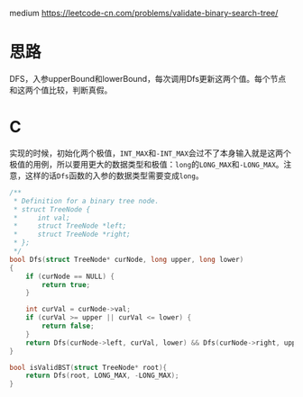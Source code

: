 medium
https://leetcode-cn.com/problems/validate-binary-search-tree/

# 思路
DFS，入参upperBound和lowerBound，每次调用Dfs更新这两个值。每个节点和这两个值比较，判断真假。

# C
实现的时候，初始化两个极值，`INT_MAX`和`-INT_MAX`会过不了本身输入就是这两个极值的用例，所以要用更大的数据类型和极值：`long`的`LONG_MAX`和`-LONG_MAX`。注意，这样的话`Dfs`函数的入参的数据类型需要变成`long`。
```c
/**
 * Definition for a binary tree node.
 * struct TreeNode {
 *     int val;
 *     struct TreeNode *left;
 *     struct TreeNode *right;
 * };
 */
bool Dfs(struct TreeNode* curNode, long upper, long lower) 
{
    if (curNode == NULL) {
        return true;
    }

    int curVal = curNode->val;
    if (curVal >= upper || curVal <= lower) {
        return false;
    }
    return Dfs(curNode->left, curVal, lower) && Dfs(curNode->right, upper, curVal);
}

bool isValidBST(struct TreeNode* root){
    return Dfs(root, LONG_MAX, -LONG_MAX);
}
```
